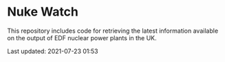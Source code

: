 # Nuke Watch

This repository includes code for retrieving the latest information available on the output of EDF nuclear power plants in the UK.

Last updated: 2021-07-23 01:53